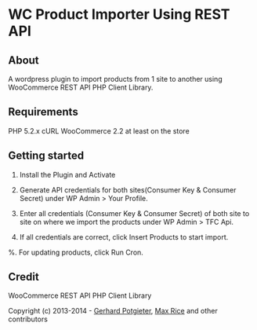 WC Product Importer Using REST API
=======================================

## About
A wordpress plugin to import products from 1 site to another using WooCommerce REST API PHP Client Library.

## Requirements

PHP 5.2.x
cURL
WooCommerce 2.2 at least on the store

## Getting started

1. Install the Plugin and Activate

2. Generate API credentials for both sites(Consumer Key & Consumer Secret) under WP Admin > Your Profile.

3. Enter all credentials (Consumer Key & Consumer Secret) of both site to site on where we import the products under WP Admin > TFC Api.

4. If all credentials are correct, click Insert Products to start import.

%. For updating products, click Run Cron.

## Credit

WooCommerce REST API PHP Client Library

Copyright (c) 2013-2014 - [Gerhard Potgieter](http://gerhardpotgieter.com/), [Max Rice](http://maxrice.com) and other contributors